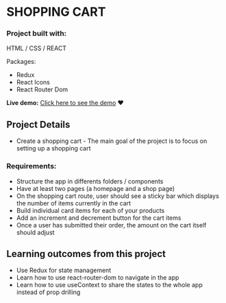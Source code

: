 # SHOPPING CART

### Project built with:

HTML / CSS / REACT 

Packages:
- Redux
- React Icons 
- React Router Dom

**Live demo:** [Click here to see the demo](https://romainnm.github.io/shopping-cart-redux) :heart:

## Project Details

- Create a shopping cart - The main goal of the project is to focus on setting up a shopping cart

### Requirements:

- Structure the app in differents folders / components
- Have at least two pages (a homepage and a shop page)
- On the shopping cart route, user should see a sticky bar which displays the number of items currently in the cart
- Build individual card items for each of your products
- Add an increment and decrement button for the cart items
- Once a user has submitted their order, the amount on the cart itself should adjust

## Learning outcomes from this project

- Use Redux for state management
- Learn how to use react-router-dom to navigate in the app
- Learn how to use useContext to share the states to the whole app instead of prop drilling

